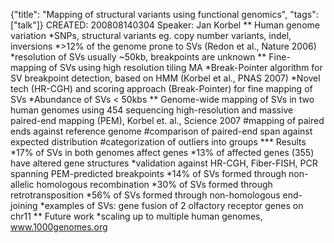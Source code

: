 {"title": "Mapping of structural variants using functional genomics", "tags": ["talk"]}
CREATED: 200808140304
Speaker: Jan Korbel
** Human genome variation
 *SNPs, structural variants eg. copy number variants, indel, inversions
 *>12% of the genome prone to SVs (Redon et al., Nature 2006)
 *resolution of SVs usually ~50kb, breakpoints are unknown
** Fine-mapping of SVs using high resolution tiling MA
 *Break-Pointer algorithm for SV breakpoint detection, based on HMM (Korbel et al., PNAS 2007)
 *Novel tech (HR-CGH) and scoring approach (Break-Pointer) for fine mapping of SVs
 *Abundance of SVs < 50kbs
** Genome-wide mapping of SVs in two human genomes using 454 sequencing
high-resolution and massive paired-end mapping (PEM), Korbel et. al., Science 2007
#mapping of paired ends against reference genome
#comparison of paired-end span against expected distribution
#categorization of outliers into groups
*** Results
 *17% of SVs in both genomes affect genes
 *13% of affected genes (355) have altered gene structures
 *validation against HR-CGH, Fiber-FISH, PCR spanning PEM-predicted breakpoints
 *14% of SVs formed through non-allelic homologous recombination
 *30% of SVs formed through retrotransposition
 *56% of SVs formed through non-homologous end-joining
 *examples of SVs: gene fusion of 2 olfactory receptor genes on chr11
** Future work
 *scaling up to multiple human genomes, www.1000genomes.org
